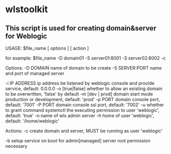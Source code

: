 # wlstoolkit

## This script is used for creating domain&server for Weblogic

>
USAGE:
  $file_name [ options ] [ action ]

for example:
  $file_name -D domain01 -S server01:8001 -S server02:8002 -c

Options:
  -D DOMAIN         name of domain to be create
  -S SERVER:PORT    name and port of managed server

  -i IP ADDRESS     ip address be listened by weblogic console and provide service, default: 0.0.0.0
  -o [true|false]   whether to allow an existing domain to be overwritten, 'false' by default
  -m [dev | prod]   domain start mode production or development, default: 'prod'
  -p PORT           domain console port, default: '7001'
  -P PORT           domain console ssl port, default: '7002'
  -u                whether to grant command systemctl the executing permission to user 'weblogic', default: 'true'
  -n                name of wls admin server
  -h                home of user 'weblogic', default: '/home/weblogic'

Actions:
  -c                create domain and server, MUST be running as user 'weblogic'

  -b                setup service on boot for admin[managed] server
                    root permission necessary  